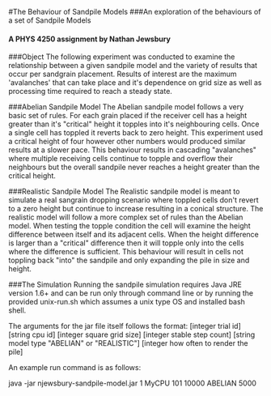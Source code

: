 #The Behaviour of Sandpile Models
###An exploration of the behaviours of a set of Sandpile Models

#### A PHYS 4250 assignment by Nathan Jewsbury

###Object
The following experiment was conducted to examine the relationship between a given sandpile model and the variety of results that occur per sandgrain placement.  Results of interest are the maximum 'avalanches' that can take place and it's dependence on grid size as well as processing time required to reach a steady state.

###Abelian Sandpile Model
The Abelian sandpile model follows a very basic set of rules.  For each grain placed if the receiver cell has a height greater than it's "critical" height it topples into it's neighbouring cells.  Once a single cell has toppled it reverts back to zero height.  This experiment used a critical height of four however other numbers would produced similar results at a slower pace.  This behaviour results in cascading "avalanches" where multiple receiving cells continue to topple and overflow their neighbours but the overall sandpile never reaches a height greater than the critical height.

###Realistic Sandpile Model
The Realistic sandpile model is meant to simulate a real sangrain dropping scenario where toppled cells don't revert to a zero height but continue to increase resulting in a conical structure.  The realistic model will follow a more complex set of rules than the Abelian model.  When testing the topple condition the cell will examine the height difference between itself and its adjacent cells.  When the height difference is larger than a "critical" difference then it will topple only into the cells where the difference is sufficient.  This behaviour will result in cells not toppling back "into" the sandpile and only expanding the pile in size and height.

###The Simulation
Running the sandpile simulation requires Java JRE version 1.6+ and can be run only through command line or by running the provided unix-run.sh
which assumes a unix type OS and installed bash shell.  

The arguments for the jar file itself follows the format:
[integer trial id]
[string cpu id]
[integer square grid size]
[integer stable step count]
[string model type "ABELIAN" or "REALISTIC"]
[integer how often to render the pile]

An example run command is as follows:

java -jar njewsbury-sandpile-model.jar 1 MyCPU 101 10000 ABELIAN 5000

